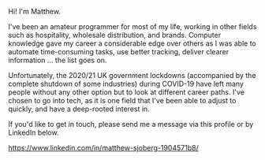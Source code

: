 Hi! I'm Matthew.

I've been an amateur programmer for most of my life, working in other fields such as 
hospitality, wholesale distribution, and brands. Computer knowledge gave my career a considerable
edge over others as I was able to automate time-consuming tasks, use better tracking, 
deliver clearer information ... the list goes on.

Unfortunately, the 2020/21 UK government lockdowns (accompanied by the complete shutdown of some industries) 
during COVID-19 have left many people without any other option but to look at different career paths.
I've chosen to go into tech, as it is one field that I've been able to adjust to quickly, and have a 
deep-rooted interest in.

If you'd like to get in touch, please send me a message via this profile or by LinkedIn below.

https://www.linkedin.com/in/matthew-sjoberg-1904571b8/

<!---
mjsjoberg22/mjsjoberg22 is a ✨ special ✨ repository because its `README.md` (this file) appears on your GitHub profile.
You can click the Preview link to take a look at your changes.
--->
